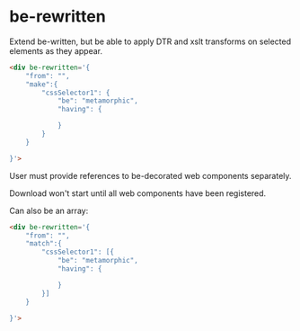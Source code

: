 # be-rewritten

Extend be-written, but be able to apply DTR and xslt transforms on selected elements as they appear.

```html
<div be-rewritten='{
    "from": "",
    "make":{
        "cssSelector1": {
            "be": "metamorphic",
            "having": {

            }
        }
    }

}'>
```

User must provide references to be-decorated web components separately.

Download won't start until all web components have been registered.

Can also be an array:

```html
<div be-rewritten='{
    "from": "",
    "match":{
        "cssSelector1": [{
            "be": "metamorphic",
            "having": {

            }
        }]
    }

}'>
```
